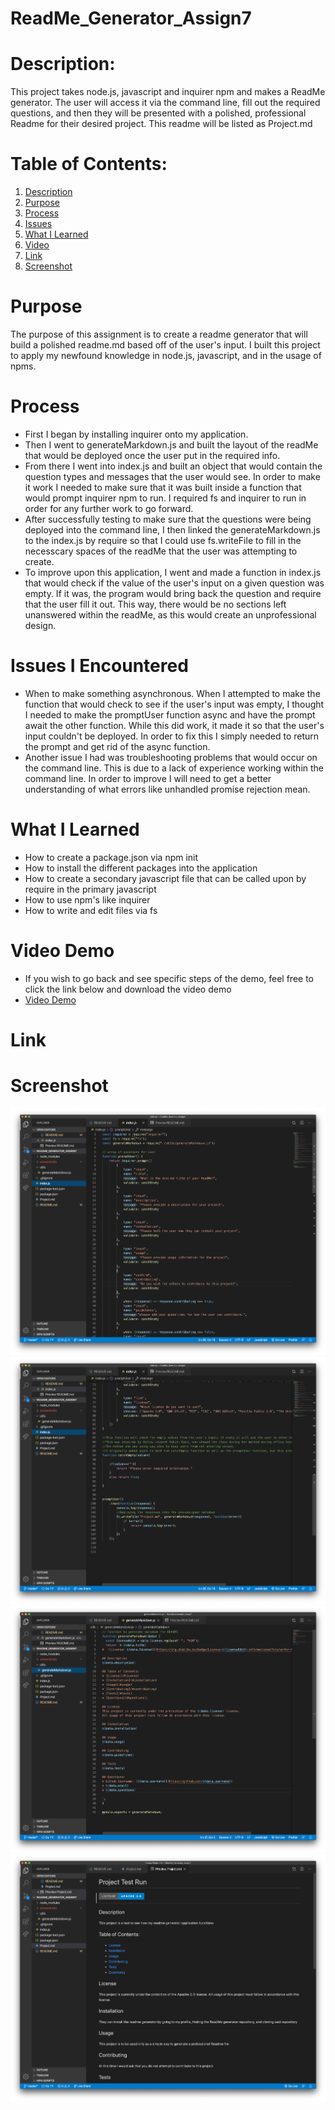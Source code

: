 # ReadMe_Generator_Assign7

# Description:
This project takes node.js, javascript and inquirer npm and makes a ReadMe generator. The user will access it via the command line, fill out the required questions, and then they will be presented with a polished, professional Readme for their desired project. This readme will be listed as Project.md

# Table of Contents:
1. [Description](#Description)
2. [Purpose](#Purpose)
3. [Process](#Process)
4. [Issues](#Issues)
5. [What I Learned](#What)
6. [Video](#Video)
7. [Link](#Link)
8. [Screenshot](#Screenshot)

# Purpose
The purpose of this assignment is to create a readme generator that will build a polished readme.md based off of the user's input. I built this project to apply my newfound knowledge in node.js, javascript, and in the usage of npms. 

# Process
* First I began by installing inquirer onto my application. 
* Then I went to generateMarkdown.js and built the layout of the readMe that would be deployed once the user put in the required info. 
* From there I went into index.js and built an object that would contain the question types and messages that the user would see. In order to make it work I needed to make sure that it was built inside a function that would prompt inquirer npm to run. I required fs and inquirer to run in order for any further work to go forward. 
* After successfully testing to make sure that the questions were being deployed into the command line, I then linked the generateMarkdown.js to the index.js by require so that I could use fs.writeFile to fill in the necesscary spaces of the readMe that the user was attempting to create.
* To improve upon this application, I went and made a function in index.js that would check if the value of the user's input on a given question was empty. If it was, the program would bring back the question and require that the user fill it out. This way, there would be no sections left unanswered within the readMe, as this would create an unprofessional design. 

# Issues I Encountered
* When to make something asynchronous. When I attempted to make the function that would check to see if the user's input was empty, I thought I needed to make the promptUser function async and have the prompt await the other function. While this did work, it made it so that the user's input couldn't be deployed. In order to fix this I simply needed to return the prompt and get rid of the async function.
* Another issue I had was troubleshooting problems that would occur on the command line. This is due to a lack of experience working within the command line. In order to improve I will need to get a better understanding of what errors like unhandled promise rejection mean.

# What I Learned
* How to create a package.json via npm init
* How to install the different packages into the application
* How to create a secondary javascript file that can be called upon by require in the primary javascript
* How to use npm's like inquirer
* How to write and edit files via fs 

# Video Demo 
* If you wish to go back and see specific steps of the demo, feel free to click the link below and download the video demo
* [Video Demo](https://drive.google.com/file/d/1PACj9ry5yPoZBYQ0SLAjmoVkK7SQglGO/view?usp=sharing)
# Link

# Screenshot
![Screenshot of the top half of index.js](./screenshots/index1:2.png)
![Screenshot of the bottom half of index.js](./screenshots/index2:2.png)
![Screenshot of the javascript that creates the readMe](./screenshots/genMarkDown.png)
![Screenshot of the generated readme](./screenshots/readMecomplete.png)
